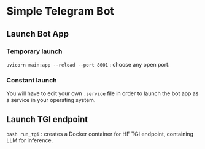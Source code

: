 # Simple Telegram Bot 

## Launch Bot App

### Temporary launch

`uvicorn main:app --reload --port 8001` : choose any open port.

### Constant launch

You will have to edit your own `.service` file in order to launch the bot app as a service in your operating system.

## Launch TGI endpoint

`bash run_tgi` : creates a Docker container for HF TGI endpoint, containing LLM for inference.